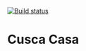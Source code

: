 [![Build status](https://dev.azure.com/joamart/CuscaCasa/_apis/build/status/CuscaCasa-Android-CI)](https://dev.azure.com/joamart/CuscaCasa/_build/latest?definitionId=10)

# Cusca Casa
